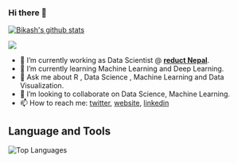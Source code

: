 ### Hi there 👋

[![Bikash's github stats](https://github-readme-stats.vercel.app/api?username=Dpakkk)](https://github.com/anuraghazra/github-readme-stats)

![](https://komarev.com/ghpvc/?username=Dpakkk&color=green)

- 🔭 I’m currently working as Data Scientist @ [**reduct Nepal**](https://www.humanassisted.ai/).
- 🌱 I’m currently learning Machine Learning and Deep Learning.
- 💬 Ask me about R , Data Science , Machine Learning and Data Visualization.
- 👯 I’m looking to collaborate on Data Science, Machine Learning.
- 📫 How to reach me: [twitter](https://twitter.com/Dpakkk), [website](https://bikashpokharel.com.np/), [linkedin](https://www.linkedin.com/in/bikashpo/)


## **Language and Tools**

![Top Languages](https://github-readme-stats.vercel.app/api/top-langs/?username=Dpakkk&theme=graywhite)
